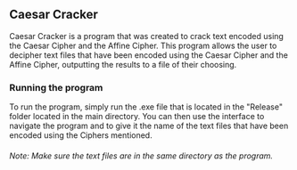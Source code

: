 ## Caesar Cracker

Caesar Cracker is a program that was created to crack text encoded using the Caesar Cipher and the Affine Cipher.
This program allows the user to decipher text files that have been encoded using the Caesar Cipher and the Affine Cipher, outputting the results to a file of their choosing.

### Running the program


To run the program, simply run the .exe file that is located in the "Release" folder located in the main directory.
You can then use the interface to navigate the program and to give it the name of the text files that have been encoded using the Ciphers mentioned.

###### Note: Make sure the text files are in the same directory as the program.
